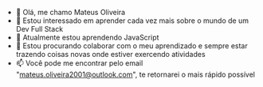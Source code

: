 - 👋 Olá, me chamo Mateus Oliveira
- 👀 Estou interessado em aprender cada vez mais sobre o mundo de um Dev Full Stack
- 🌱 Atualmente estou aprendendo JavaScript 
- 💞️ Estou procurando colaborar com o meu aprendizado e sempre estar trazendo coisas novas onde estiver exercendo atividades
- 📫 Você pode me encontrar pelo email "mateus.oliveira2001@outlook.com", te retornarei o mais rápido possível

<!---
MateusOliveira77/MateusOliveira77 is a ✨ special ✨ repository because its `README.md` (this file) appears on your GitHub profile.
You can click the Preview link to take a look at your changes.
--->
